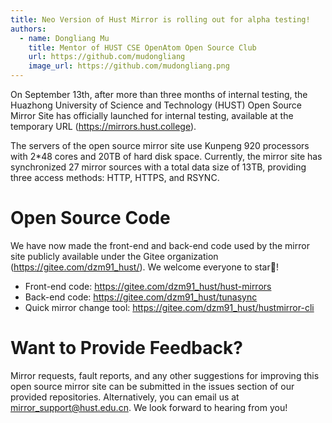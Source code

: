 ```yaml
---
title: Neo Version of Hust Mirror is rolling out for alpha testing!
authors:
  - name: Dongliang Mu
    title: Mentor of HUST CSE OpenAtom Open Source Club
    url: https://github.com/mudongliang
    image_url: https://github.com/mudongliang.png
---
```


On September 13th, after more than three months of internal testing, the Huazhong University of Science and Technology (HUST) Open Source Mirror Site has officially launched for internal testing, available at the temporary URL (https://mirrors.hust.college).

The servers of the open source mirror site use Kunpeng 920 processors with 2*48 cores and 20TB of hard disk space. Currently, the mirror site has synchronized 27 mirror sources with a total data size of 13TB, providing three access methods: HTTP, HTTPS, and RSYNC.

# Open Source Code
We have now made the front-end and back-end code used by the mirror site publicly available under the Gitee organization (https://gitee.com/dzm91_hust/). We welcome everyone to star🌟!

- Front-end code: <https://gitee.com/dzm91_hust/hust-mirrors>
- Back-end code: <https://gitee.com/dzm91_hust/tunasync>
- Quick mirror change tool: <https://gitee.com/dzm91_hust/hustmirror-cli>

# Want to Provide Feedback?
Mirror requests, fault reports, and any other suggestions for improving this open source mirror site can be submitted in the issues section of our provided repositories. Alternatively, you can email us at mirror_support@hust.edu.cn. We look forward to hearing from you!
